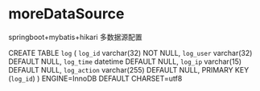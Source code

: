 # moreDataSource
springboot+mybatis+hikari 多数据源配置



 CREATE TABLE `log` (
  `log_id` varchar(32) NOT NULL,
  `log_user` varchar(32) DEFAULT NULL,
  `log_time` datetime DEFAULT NULL,
  `log_ip` varchar(15) DEFAULT NULL,
  `log_action` varchar(255) DEFAULT NULL,
  PRIMARY KEY (`log_id`)
) ENGINE=InnoDB DEFAULT CHARSET=utf8

